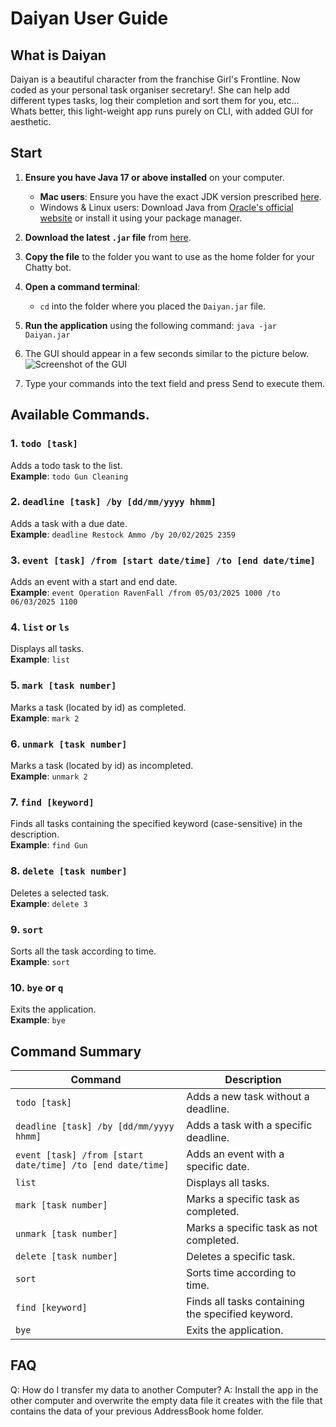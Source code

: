 # Daiyan User Guide

## What is Daiyan

Daiyan is a beautiful character from the franchise Girl's Frontline. Now coded as your personal task organiser secretary!.
She can help add different types tasks, log their completion and sort them for you, etc...
Whats better, this light-weight app runs purely on CLI, with added GUI for aesthetic.

## Start

1. **Ensure you have Java 17 or above installed** on your computer.
    - **Mac users**: Ensure you have the exact JDK version prescribed [here](https://se-education.org/guides/tutorials/javaInstallationMac.html).
    - Windows & Linux users: Download Java from
   [Oracle's official website](https://www.oracle.com/java/technologies/javase/jdk17-archive-downloads.html)
   or install it using your package manager.

2. **Download the latest `.jar` file** from [here](https://github.com/lyhthaddeus/ip/releases).

3. **Copy the file** to the folder you want to use as the home folder for your Chatty bot.

4. **Open a command terminal**:
    - `cd` into the folder where you placed the `Daiyan.jar` file.

5. **Run the application** using the following command:
   ```java -jar Daiyan.jar```

6. The GUI should appear in a few seconds similar to the picture below.
   ![Screenshot of the GUI](https://github.com/lyhthaddeus/ip/blob/master/docs/Ui.png)

7. Type your commands into the text field and press Send to execute them. 
## Available Commands.

### 1. `todo [task]`
Adds a todo task to the list.  
**Example**: `todo Gun Cleaning`

### 2. `deadline [task] /by [dd/mm/yyyy hhmm]`
Adds a task with a due date.  
**Example**: `deadline Restock Ammo /by 20/02/2025 2359`

### 3. `event [task] /from [start date/time] /to [end date/time]`
Adds an event with a start and end date.  
**Example**: `event Operation RavenFall /from 05/03/2025 1000 /to 06/03/2025 1100`

### 4. `list` or `ls`
Displays all tasks.  
**Example**: `list`

### 5. `mark [task number]`
Marks a task (located by id) as completed.  
**Example**: `mark 2`

### 6. `unmark [task number]`
Marks a task (located by id) as incompleted.  
**Example**: `unmark 2`

### 7. `find [keyword]`
Finds all tasks containing the specified keyword (case-sensitive) in the description.  
**Example**: `find Gun`

### 8. `delete [task number]`
Deletes a selected task.  
**Example**: `delete 3`

### 9. `sort`
Sorts all the task according to time.  
**Example**: `sort`

### 10. `bye` or `q`
Exits the application.  
**Example**: `bye`


## Command Summary

| Command                                                    | Description                                           |
|------------------------------------------------------------|-------------------------------------------------------|
| `todo [task]`                                              | Adds a new task without a deadline.                   |
| `deadline [task] /by [dd/mm/yyyy hhmm]`                    | Adds a task with a specific deadline.                 |
| `event [task] /from [start date/time] /to [end date/time]` | Adds an event with a specific date.                   |
| `list`                                                     | Displays all tasks.                                  |
| `mark [task number]`                                       | Marks a specific task as completed.                  |
| `unmark [task number]`                                     | Marks a specific task as not completed.              |
| `delete [task number]`                                     | Deletes a specific task.                             |
| `sort`                                                     | Sorts time according to time.                        |
| `find [keyword]`                                           | Finds all tasks containing the specified keyword.    |
| `bye`                                                      | Exits the application.                               |

## FAQ
Q: How do I transfer my data to another Computer? 
A: Install the app in the other computer and overwrite the empty data file it creates with the file that contains the data of your previous AddressBook home folder.
